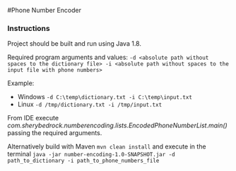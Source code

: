 #Phone Number Encoder


### Instructions
Project should be built and run using Java 1.8.

Required program arguments and values: ```-d <absolute path without spaces to the dictionary file> -i <absolute path without spaces to the input file with phone numbers>``` 

Example: 

*  Windows ```-d C:\temp\dictionary.txt -i C:\temp\input.txt```
*  Linux ```-d /tmp/dictionary.txt -i /tmp/input.txt```

From IDE execute *com.sherybedrock.numberencoding.lists.EncodedPhoneNumberList.main()* passing the required arguments.

Alternatively build with Maven ```mvn clean install``` and execute in the terminal 
```java -jar number-encoding-1.0-SNAPSHOT.jar -d path_to_dictionary -i path_to_phone_numbers_file``` 